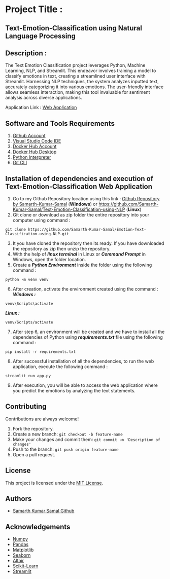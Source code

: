 
# Project Title :
## Text-Emotion-Classification using Natural Language Processing  
  
## Description :
The Text Emotion Classification project leverages Python, Machine Learning, NLP, and Streamlit. This endeavor involves training a model to classify emotions in text, creating a streamlined user interface with Streamlit. Harnessing NLP techniques, the system analyzes inputted text, accurately categorizing it into various emotions. The user-friendly interface allows seamless interaction, making this tool invaluable for sentiment analysis across diverse applications.

Application Link : [Web Application](https://sam-text-emotion-app.streamlit.app/)



## Software and Tools Requirements
1. [Github Account](https://github.com/)
2. [Visual Studio Code IDE](https://code.visualstudio.com/)
3. [Docker Hub Account](https://hub.docker.com/)
4. [Docker Hub Desktop](https://docs.docker.com/desktop/install/windows-install/)
5. [Python Interpreter](https://www.python.org/downloads/)
6. [Git CLI](https://git-scm.com/downloads)


## Installation of dependencies and execution of Text-Emotion-Classification Web Application

1. Go to my Github Repository location using this link : [Github Repository by Samarth-Kumar-Samal](https://github.com/Samarth-Kumar-Samal/Text-Emotion-Classification-using-NLP) (**Windows**) or https://github.com/Samarth-Kumar-Samal/Text-Emotion-Classification-using-NLP (**Linux**)
2. Git clone or download as zip folder the entire repository into your computer using command :
```
git clone https://github.com/Samarth-Kumar-Samal/Emotion-Text-Classification-using-NLP.git
```
3. It you have cloned the repository then its ready. If you have downloaded the repository as zip then unzip the repository.
4. With the help of ***linux terminal*** in Linux or ***Command Prompt*** in Windows, open the folder location.
5. Create a ***Python Environment*** inside the folder using the following command :
```
python -m venv venv
``` 
6. After creation, activate the environment created using the command :
***Windows :***
```
venv\Scripts\activate
```
***Linux :***
```
venv/Scripts/activate
```
7. After step 6, an environment will be created and we have to install all the dependencies of Python using ***requirements.txt*** file using the following command :
```
pip install -r requirements.txt
```
8. After successful installation of all the dependencies, to run the web application, execute the following command :
```
streamlit run app.py
```
9. After execution, you will be able to access the web application where you predict the emotions by analyzing the text statements.

## Contributing

Contributions are always welcome!

1. Fork the repository.
2. Create a new branch: `git checkout -b feature-name`
3. Make your changes and commit them: `git commit -m 'Description of changes'`
4. Push to the branch: `git push origin feature-name`
5. Open a pull request.  
  



## License

This project is licensed under the [MIT License](LICENSE).  
  



## Authors

- [Samarth Kumar Samal Github](https://github.com/Samarth-Kumar-Samal)  
  



## Acknowledgements

 - [Numpy](https://numpy.org/doc/stable/)
 - [Pandas](https://pandas.pydata.org/docs/)
 - [Matplotlib](https://matplotlib.org/stable/index.html)
 - [Seaborn](https://seaborn.pydata.org/) 
 - [Altair](https://altair-viz.github.io/)
 - [Scikit-Learn](https://scikit-learn.org/stable/modules/classes.html)
 - [Streamlit](https://docs.streamlit.io/)

